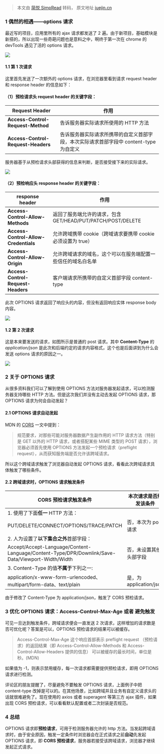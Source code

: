 > 本文由 [简悦 SimpRead](http://ksria.com/simpread/) 转码， 原文地址 [juejin.cn](https://juejin.cn/post/6844903821634699277)

### 1 偶然的相遇——options 请求

最近写的项目，应用里所有的 ajax 请求都发送了 2 遍。由于新项目，基础模块是新搭的，所以出现一些奇葩问题也是意料之中，啊终于第一次在 chrome 的 devTools 遇见了活的 options 请求。

![](https://p1-jj.byteimg.com/tos-cn-i-t2oaga2asx/gold-user-assets/2019/4/15/16a1ef19b66d8e5f~tplv-t2oaga2asx-zoom-in-crop-mark:4536:0:0:0.awebp)

#### 1.1 第 1 次请求

这里首先发送了一次额外的 options 请求，在浏览器里看到请求 request header 和 response header 的信息如下：

#### （1）预检请求头 request header 的关键字段：

<table><thead><tr><th>Request Header</th><th>作用</th></tr></thead><tbody><tr><td><strong>Access-Control-Request-Method</strong></td><td>告诉服务器实际请求所使用的 HTTP 方法</td></tr><tr><td><strong>Access-Control-Request-Headers</strong></td><td>告诉服务器实际请求所携带的自定义首部字段，本次实际请求首部字段中 content-type 为自定义</td></tr></tbody></table>

服务器基于从预检请求头部获得的信息来判断，是否接受接下来的实际请求。

![](https://p1-jj.byteimg.com/tos-cn-i-t2oaga2asx/gold-user-assets/2019/4/15/16a1f23b021b7720~tplv-t2oaga2asx-zoom-in-crop-mark:4536:0:0:0.awebp)

#### （2）预检响应头 response header 的关键字段：

<table><thead><tr><th>response header</th><th>作用</th></tr></thead><tbody><tr><td><strong>Access-Control-Allow-Methods</strong></td><td>返回了服务端允许的请求，包含 GET/HEAD/PUT/PATCH/POST/DELETE</td></tr><tr><td><strong>Access-Control-Allow-Credentials</strong></td><td>允许跨域携带 cookie（跨域请求要携带 cookie 必须设置为 true）</td></tr><tr><td><strong>Access-Control-Allow-Origin</strong></td><td>允许跨域请求的域名，这个可以在服务端配置一些信任的域名白名单</td></tr><tr><td><strong>Access-Control-Request-Headers</strong></td><td>客户端请求所携带的自定义首部字段 content-type</td></tr></tbody></table>

此次 OPTIONS 请求返回了响应头的内容，但没有返回响应实体 response body 内容。

![](https://p1-jj.byteimg.com/tos-cn-i-t2oaga2asx/gold-user-assets/2019/4/15/16a1f053cb92db6c~tplv-t2oaga2asx-zoom-in-crop-mark:4536:0:0:0.awebp)

#### 1.2 第 2 次请求

这是本来要发送的请求，如图所示是普通的 post 请求。其中 **Content-Type** 的 _application/json_ 是此次和后端约定的请求内容格式，这个也是后面讲到为什么会发送 options 请求的原因之一。

![](https://p1-jj.byteimg.com/tos-cn-i-t2oaga2asx/gold-user-assets/2019/4/15/16a1ef15e805bad2~tplv-t2oaga2asx-zoom-in-crop-mark:4536:0:0:0.awebp)

### 2 关于 OPTIONS 请求

从很多资料我们可以了解到使用 OPTIONS 方法对服务器发起请求，可以检测服务器支持哪些 HTTP 方法。但是这次我们并没有主动去发起 OPTIONS 请求，那 OPTIONS 请求为何会自动发起？

#### 2.1 OPTIONS 请求自动发起

MDN 的 [CORS](https://link.juejin.cn?target=https%3A%2F%2Fdeveloper.mozilla.org%2Fzh-CN%2Fdocs%2FWeb%2FHTTP%2FAccess_control_CORS "https://developer.mozilla.org/zh-CN/docs/Web/HTTP/Access_control_CORS") 一文中提到：

> 规范要求，对那些可能对服务器数据产生副作用的 HTTP 请求方法（特别是 GET 以外的 HTTP 请求，或者搭配某些 MIME 类型的 POST 请求），浏览器必须首先使用 OPTIONS 方法发起一个预检请求（preflight request），从而获知服务端是否允许该跨域请求。

所以这个跨域请求触发了浏览器自动发起 OPTIONS 请求，看看此次跨域请求具体触发了哪些条件。

#### 2.2 跨域请求时，OPTIONS 请求触发条件

<table><thead><tr><th>CORS 预检请求触发条件</th><th>本次请求是否触发该条件</th></tr></thead><tbody><tr><td>1. 使用了下面<strong>任一</strong> HTTP 方法：</td><td></td></tr><tr><td>PUT/DELETE/CONNECT/OPTIONS/TRACE/PATCH</td><td>否，本次为 post 请求</td></tr><tr><td>2. 人为设置了<strong>以下集合之外</strong>首部字段：</td><td></td></tr><tr><td>Accept/Accept-Language/Content-Language/Content-Type/DPR/Downlink/Save-Data/Viewport-Width/Width</td><td>否，未设置其他头部字段</td></tr><tr><td>3. Content-Type 的值<strong>不属于</strong>下列之一:</td><td></td></tr><tr><td>application/x-www-form-urlencoded、multipart/form-data、text/plain</td><td>是，为 application/json</td></tr></tbody></table>

由于修改了 Content-Type 为 application/json，触发了 CORS 预检请求。

### 3 优化 OPTIONS 请求：Access-Control-Max-Age 或者 避免触发

可见一旦达到触发条件，跨域请求便会一直发送 2 次请求，这样增加的请求数是否可优化呢？答案是可以，OPTIONS 预检请求的结果可以被缓存。

> Access-Control-Max-Age 这个响应首部表示 preflight request （预检请求）的返回结果（即 Access-Control-Allow-Methods 和 Access-Control-Allow-Headers 提供的信息） 可以被缓存的最长时间，单位是秒。(MDN)

如果值为 -1，则表示禁用缓存，每一次请求都需要提供预检请求，即用 OPTIONS 请求进行检测。

评论区的朋友提醒了，尽量避免不要触发 OPTIONS 请求，上面例子中把 content-type 改掉是可以的。在其他场景，比如跨域并且业务有自定义请求头的话就很难避免了。现在使用的 axios 或者 superagent 等第三方 ajax 插件，如果出现 CORS 预检请求，可以看看默认配置或者二次封装是否规范。

### 4 总结

OPTIONS 请求即**预检请求**，可用于检测服务器允许的 http 方法。当发起跨域请求时，由于安全原因，触发一定条件时浏览器会在正式请求之前**自动**先发起 OPTIONS 请求，即 **CORS 预检请求**，服务器若接受该跨域请求，浏览器才继续发起正式请求。